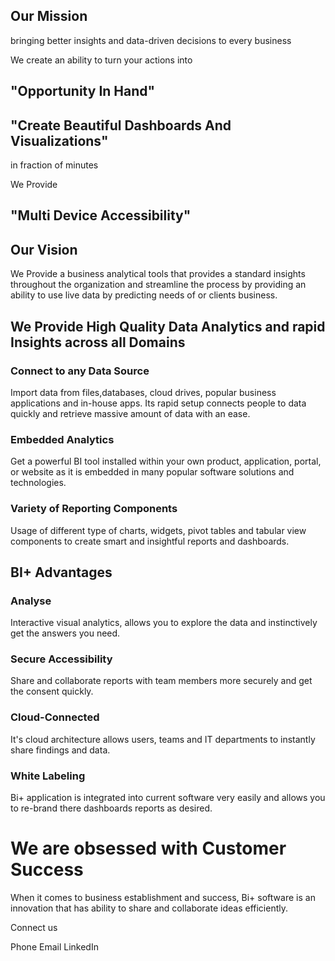 


## Our Mission
bringing better insights and data-driven decisions to every business
 
We create an ability to turn your actions into
## "Opportunity In Hand"

 
## "Create Beautiful Dashboards And Visualizations"
 in fraction of minutes

We Provide 
## "Multi Device Accessibility"

  

## Our Vision

We Provide a business analytical tools that provides a standard insights throughout the organization and streamline the process by providing an ability to use live data by predicting needs of or clients business.

## We Provide High Quality Data Analytics and rapid Insights across all Domains

  
  

### Connect to any Data Source

Import data from files,databases, cloud drives, popular business applications and in-house apps. Its rapid setup connects people to data quickly and retrieve massive amount of data with an ease.

### Embedded Analytics

Get a powerful BI tool installed within your own product, application, portal, or website as it is embedded in many popular software solutions and technologies.
 
  ### Variety of Reporting Components

Usage of different type of charts, widgets, pivot tables and tabular view components to create smart and insightful reports and dashboards.

  

## BI+ Advantages

### Analyse

Interactive visual analytics, allows you to explore the data and instinctively get the answers you need.

### Secure Accessibility

Share and collaborate reports with team members more securely and get the consent quickly.

### Cloud-Connected

It's cloud architecture allows users, teams and IT departments to instantly share findings and data.

### White Labeling

Bi+ application is integrated into current software very easily and allows you to re-brand there dashboards reports as desired.


# We are obsessed with Customer Success

When it comes to business establishment and success, Bi+ software is an innovation that has ability to share and collaborate ideas efficiently.



Connect us

Phone   Email  LinkedIn
<!--stackedit_data:
eyJoaXN0b3J5IjpbMTQ2OTE1OTI0MSwtNTc4NTc1NzY5LC0xMT
A3OTc2OTIyLC0xMDQyMDI4MTk4LC0xODE1NDk0NzY2LC01MDAz
NTQwODddfQ==
-->